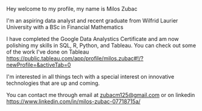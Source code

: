 Hey welcome to my profile, my name is Milos Zubac

I'm an aspiring data analyst and recent graduate from Wilfrid Laurier University with a BSc in Financial Mathematics

I have completed the Google Data Analystics Certificate and am now polishing my skills in SQL, R, Python, and Tableau. You can check out some of the work I've done on Tableau https://public.tableau.com/app/profile/milos.zubac#!/?newProfile=&activeTab=0

I'm interested in all things tech with a special interest on innovative technologies that are up and coming.

You can contact me through email at zubacm125@gmail.com or on linkedin https://www.linkedin.com/in/milos-zubac-07718715a/
